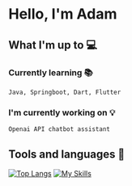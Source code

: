 # Hello, I'm Adam

## What I'm up to :computer:
### Currently learning :books:
`Java, Springboot, Dart, Flutter`
### I'm currently working on :bulb:
`Openai API chatbot assistant`

## Tools and languages  :wrench:
[![Top Langs](https://github-readme-stats.vercel.app/api/top-langs/?username=anuraghazra&layout=pie&theme=dracula)](https://github.com/anuraghazra/github-readme-stats) 
[![My Skills](https://skillicons.dev/icons?i=css,html,react,docker,figma,git,java,js,linux,notion,nodejs,php,py,ts,vscode,flutter&perline=3)](https://skillicons.dev)
